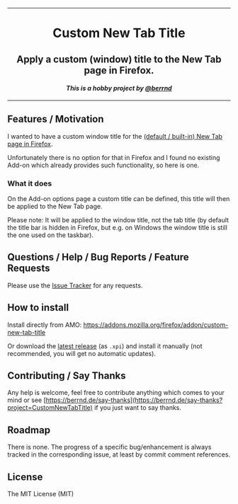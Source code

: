 -----

<div align="center">
<h1>Custom New Tab Title</h1>
<h2>Apply a custom (window) title to the New Tab page in Firefox.</h2>
<em><h4>This is a hobby project by <a href="https://github.com/berrnd">@berrnd</a></h4></em>
</div>

-----

## Features / Motivation

I wanted to have a custom window title for the [(default / built-in) New Tab page in Firefox](https://support.mozilla.org/kb/about-new-tab-page).

Unfortunately there is no option for that in Firefox and I found no existing Add-on which already provides such functionality, so here is one.

### What it does

On the Add-on options page a custom title can be defined, this title will then be applied to the New Tab page.

Please note: It will be applied to the window title, not the tab title (by default the title bar is hidden in Firefox, but e.g. on Windows the window title is still the one used on the taskbar).

## Questions / Help / Bug Reports / Feature Requests

Please use the [Issue Tracker](https://github.com/berrnd/custom-new-tab-title/issues/new/choose) for any requests.

## How to install

Install directly from AMO: https://addons.mozilla.org/firefox/addon/custom-new-tab-title

Or download the [latest release](https://github.com/berrnd/custom-new-tab-title/releases/latest) (as `.xpi`) and install it manually (not recommended, you will get no automatic updates).

## Contributing / Say Thanks

Any help is welcome, feel free to contribute anything which comes to your mind or see [https://berrnd.de/say-thanks](https://berrnd.de/say-thanks?project=CustomNewTabTitle) if you just want to say thanks.

## Roadmap

There is none. The progress of a specific bug/enhancement is always tracked in the corresponding issue, at least by commit comment references.

## License

The MIT License (MIT)
